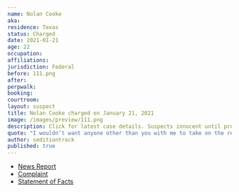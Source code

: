 ```yaml
---
name: Nolan Cooke
aka:
residence: Texas
status: Charged
date: 2021-01-21
age: 22
occupation:
affiliations:
jurisdiction: Federal
before: 111.png
after:
perpwalk:
booking:
courtroom:
layout: suspect
title: Nolan Cooke charged on January 21, 2021
image: /images/preview/111.png
description: Click for latest case details. Suspects innocent until proven guilty.
quote: "I wouldn’t want anyone other than you with me to take on the revolution."
author: seditiontrack
published: true
---
```


- [News Report](https://www.wfaa.com/article/news/crime/fannin-county-man-arrested-for-participating-in-us-capitol-riots/287-ac08b977-b49e-4aa8-be32-08a2ef1f5b80)
- [Complaint](https://www.justice.gov/opa/page/file/1358231/download)
- [Statement of Facts](https://www.justice.gov/opa/page/file/1358226/download)
